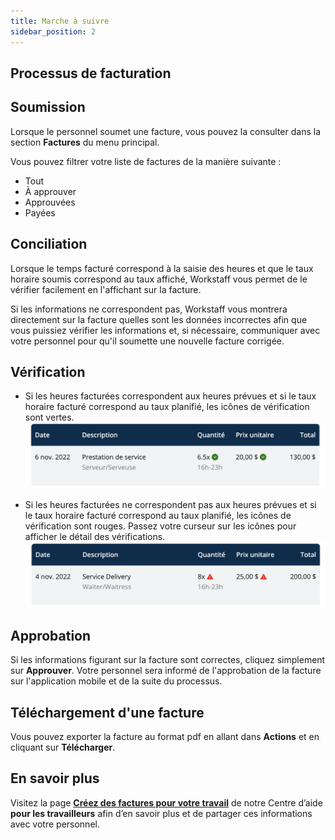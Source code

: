 ```yaml
---
title: Marche à suivre
sidebar_position: 2
---
```


## Processus de facturation

## Soumission

Lorsque le personnel soumet une facture, vous pouvez la consulter dans la section **Factures** du menu principal.

Vous pouvez filtrer votre liste de factures de la manière suivante :
- Tout
- À approuver
- Approuvées
- Payées

## Conciliation

Lorsque le temps facturé correspond à la saisie des heures et que le taux horaire soumis correspond au taux affiché, Workstaff vous permet de le vérifier facilement en l'affichant sur la facture.

Si les informations ne correspondent pas, Workstaff vous montrera directement sur la facture quelles sont les données incorrectes afin que vous puissiez vérifier les informations et, si nécessaire, communiquer avec votre personnel pour qu'il soumette une nouvelle facture corrigée.

## Vérification
- Si les heures facturées correspondent aux heures prévues et si le taux horaire facturé correspond au taux planifié, les icônes de vérification sont vertes. 
![correct.png](./Images/correct.png)

- Si les heures facturées ne correspondent pas aux heures prévues et si le taux horaire facturé correspond au taux planifié, les icônes de vérification sont rouges. Passez votre curseur sur les icônes pour afficher le détail des vérifications. 
![incorrect.png](./Images/incorrect.png) 

## Approbation

Si les informations figurant sur la facture sont correctes, cliquez simplement sur **Approuver**. Votre personnel sera informé de l'approbation de la facture sur l'application mobile et de la suite du processus.

## Téléchargement d'une facture

Vous pouvez exporter la facture au format pdf en allant dans **Actions** et en cliquant sur **Télécharger**.

## En savoir plus
Visitez la page [**Créez des factures pour votre travail**](https://help.workstaff.app/fr/docs/workers/invoices/) de notre Centre d’aide **pour les travailleurs** afin d’en savoir plus et de partager ces informations avec votre personnel. 

